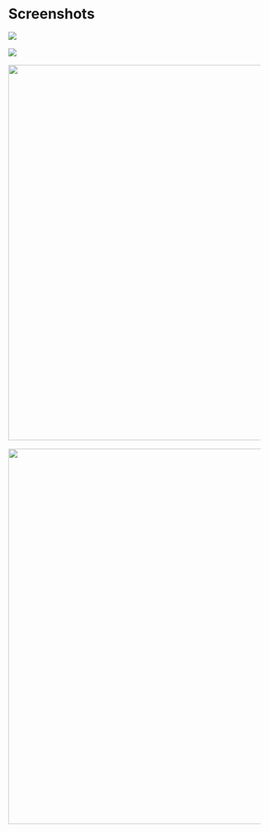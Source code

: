 Screenshots
========
 
<img src="https://user-images.githubusercontent.com/61896147/97028546-4b3c8800-152a-11eb-8b41-9480bc1c5517.png"/>
<br><br>
<img src="https://user-images.githubusercontent.com/61896147/97028697-7a52f980-152a-11eb-9e18-b564cbc525f1.png"/>
<br><br>
<img src="https://user-images.githubusercontent.com/61896147/97028918-bede9500-152a-11eb-9d99-dbc74860b0e7.png" height='750px'/>
<br><br>
<img src="https://user-images.githubusercontent.com/61896147/97028906-bc7c3b00-152a-11eb-8b35-bfa38a2006c8.png" height='750px'/>
